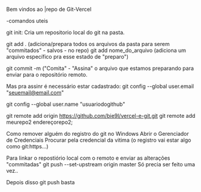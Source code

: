 Bem vindos ao |repo de Git-Vercel

-comandos uteis

git init: Cria um repositorio local do git na pasta.

git add .  (adiciona/prepara todos os arquivos da pasta para serem "commitados" - salvos - no repo)
git add nome_do_arquivo (adiciona um arquivo específico pra esse estado de "preparo") 


git commit -m  ("Comita" - "Assina" o arquivo que estamos preparando para enviar para o repositório remoto.


Mas pra assinr é necessário estar cadastrado:
git config --global user.email "seuemail@email.com"

git config --global user.name "usuariodogithub"

git remote add origin https://github.com/bie9l/vercel-e-git.git
git remote add meurepo2 endereçorepo2;


Como remover alguém do registro do git no Windows
Abrir o Gerenciador de Credenciais
Procurar pela credencial da vitima (o registro vai estar algo como git:https...)

Para linkar o repostiório local com o remoto e enviar as alterações "commitadas"
git push --set-upstream origin master
Só precia ser feito uma vez..

Depois disso git push basta